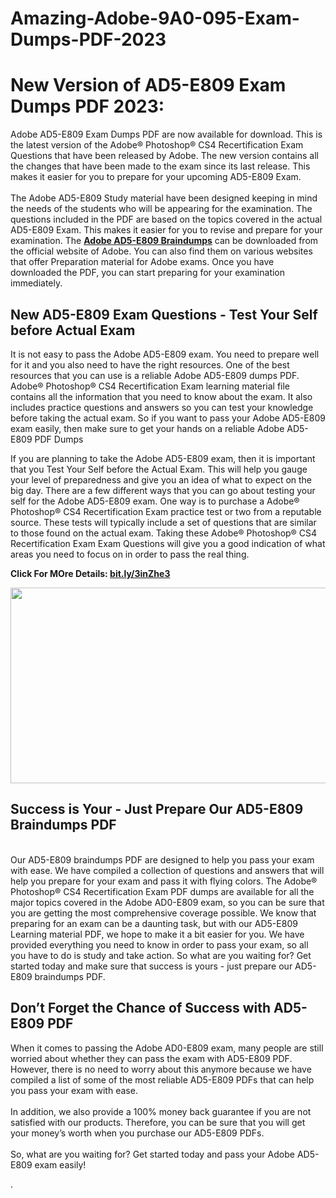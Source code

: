 # Amazing-Adobe-9A0-095-Exam-Dumps-PDF-2023
<h1>New Version of AD5-E809 Exam Dumps PDF 2023:</h1>
<p>Adobe AD5-E809 Exam Dumps PDF are now available for download. This is the latest version of the Adobe&reg; Photoshop&reg; CS4 Recertification Exam Questions that have been released by Adobe. The new version contains all the changes that have been made to the exam since its last release. This makes it easier for you to prepare for your upcoming AD5-E809 Exam.<br /> <br /> The Adobe AD5-E809 Study material have been designed keeping in mind the needs of the students who will be appearing for the examination. The questions included in the PDF are based on the topics covered in the actual AD5-E809 Exam. This makes it easier for you to revise and prepare for your examination. The <strong><a href="http://bit.ly/3inZhe3">Adobe AD5-E809 Braindumps</a></strong> can be downloaded from the official website of Adobe. You can also find them on various websites that offer Preparation material for Adobe exams. Once you have downloaded the PDF, you can start preparing for your examination immediately.</p>
<h2>New AD5-E809 Exam Questions - Test Your Self before Actual Exam</h2>
<p>It is not easy to pass the Adobe AD5-E809 exam. You need to prepare well for it and you also need to have the right resources. One of the best resources that you can use is a reliable Adobe AD5-E809 dumps PDF. Adobe&reg; Photoshop&reg; CS4 Recertification Exam learning material file contains all the information that you need to know about the exam. It also includes practice questions and answers so you can test your knowledge before taking the actual exam. So if you want to pass your Adobe AD5-E809 exam easily, then make sure to get your hands on a reliable Adobe AD5-E809 PDF Dumps</p>
<p>If you are planning to take the Adobe AD5-E809 exam, then it is important that you Test Your Self before the Actual Exam. This will help you gauge your level of preparedness and give you an idea of what to expect on the big day. There are a few different ways that you can go about testing your self for the Adobe AD5-E809 exam. One way is to purchase a Adobe&reg; Photoshop&reg; CS4 Recertification Exam practice test or two from a reputable source. These tests will typically include a set of questions that are similar to those found on the actual exam. Taking these Adobe&reg; Photoshop&reg; CS4 Recertification Exam Exam Questions will give you a good indication of what areas you need to focus on in order to pass the real thing.<br /> </p>
<p><strong>Click For MOre Details:&nbsp;<a href="bit.ly/3inZhe3">bit.ly/3inZhe3</a></strong></p>
<p style="text-align: center;"><strong><img src="https://i.ibb.co/m5k31Qp/freedumpspdf.jpg&quot;" alt="" width="555" height="313" /></strong></p>
<h2>Success is Your - Just Prepare Our AD5-E809 Braindumps PDF</h2>
<p><br /> Our AD5-E809 braindumps PDF are designed to help you pass your exam with ease. We have compiled a collection of questions and answers that will help you prepare for your exam and pass it with flying colors. The Adobe&reg; Photoshop&reg; CS4 Recertification Exam PDF dumps are available for all the major topics covered in the Adobe AD0-E809 exam, so you can be sure that you are getting the most comprehensive coverage possible. We know that preparing for an exam can be a daunting task, but with our AD5-E809 Learning material PDF, we hope to make it a bit easier for you. We have provided everything you need to know in order to pass your exam, so all you have to do is study and take action. So what are you waiting for? Get started today and make sure that success is yours - just prepare our AD5-E809 braindumps PDF.</p>
<h2>Don&rsquo;t Forget the Chance of Success with AD5-E809 PDF</h2>
<p>When it comes to passing the Adobe AD0-E809 exam, many people are still worried about whether they can pass the exam with AD5-E809 PDF. However, there is no need to worry about this anymore because we have compiled a list of some of the most reliable AD5-E809 PDFs that can help you pass your exam with ease.<br /> <br /> In addition, we also provide a 100% money back guarantee if you are not satisfied with our products. Therefore, you can be sure that you will get your money&rsquo;s worth when you purchase our AD5-E809 PDFs.<br /> <br /> So, what are you waiting for? Get started today and pass your Adobe AD5-E809 exam easily!</p>
<p>.</p>
<p>&nbsp;</p>
